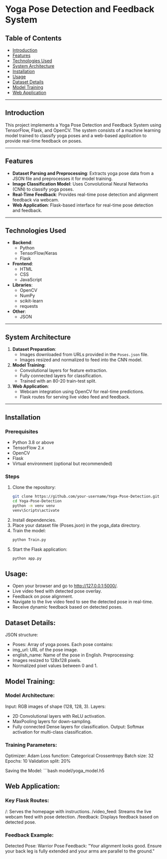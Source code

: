 # Yoga Pose Detection and Feedback System

## Table of Contents
- [Introduction](#introduction)
- [Features](#features)
- [Technologies Used](#technologies-used)
- [System Architecture](#system-architecture)
- [Installation](#installation)
- [Usage](#usage)
- [Dataset Details](#dataset-details)
- [Model Training](#model-training)
- [Web Application](#web-application)

---

## Introduction

This project implements a Yoga Pose Detection and Feedback System using TensorFlow, Flask, and OpenCV. The system consists of a machine learning model trained to classify yoga poses and a web-based application to provide real-time feedback on poses.

---

## Features

- **Dataset Parsing and Preprocessing**: Extracts yoga pose data from a JSON file and preprocesses it for model training.
- **Image Classification Model**: Uses Convolutional Neural Networks (CNN) to classify yoga poses.
- **Real-Time Feedback**: Provides real-time pose detection and alignment feedback via webcam.
- **Web Application**: Flask-based interface for real-time pose detection and feedback.

---

## Technologies Used

- **Backend**:
  - Python
  - TensorFlow/Keras
  - Flask
- **Frontend**:
  - HTML
  - CSS
  - JavaScript
- **Libraries**:
  - OpenCV
  - NumPy
  - scikit-learn
  - requests
- **Other**:
  - JSON

---

## System Architecture

1. **Dataset Preparation**:
   - Images downloaded from URLs provided in the `Poses.json` file.
   - Images resized and normalized to feed into the CNN model.
2. **Model Training**:
   - Convolutional layers for feature extraction.
   - Fully connected layers for classification.
   - Trained with an 80-20 train-test split.
3. **Web Application**:
   - Webcam integration using OpenCV for real-time predictions.
   - Flask routes for serving live video feed and feedback.

---

## Installation

### Prerequisites

- Python 3.8 or above
- TensorFlow 2.x
- OpenCV
- Flask
- Virtual environment (optional but recommended)

### Steps

1. Clone the repository:
   ```bash
   git clone https://github.com/your-username/Yoga-Pose-Detection.git
   cd Yoga-Pose-Detection
   python -m venv venv
   venv\Scripts\activate
2. Install dependencies.
3. Place your dataset file (Poses.json) in the yoga_data directory.
4. Train the model:
   ```bash
   python Train.py
5. Start the Flask application:
   ```bash
   python app.py

## Usage:
 - Open your browser and go to http://127.0.0.1:5000/.
 - Live video feed with detected pose overlay.
 - Feedback on pose alignment.
 - Navigate to the live video feed to see the detected pose in real-time.
 - Receive dynamic feedback based on detected poses.

## Dataset Details:
JSON structure:
- Poses: Array of yoga poses.
Each pose contains:
- img_url: URL of the pose image.
- english_name: Name of the pose in English.
Preprocessing:
- Images resized to 128x128 pixels.
- Normalized pixel values between 0 and 1.

## Model Training:

### Model Architecture:
Input: RGB images of shape (128, 128, 3).
Layers: 
- 2D Convolutional layers with ReLU activation.
- MaxPooling layers for down-sampling.
- Fully connected Dense layers for classification.
Output: Softmax activation for multi-class classification.

### Training Parameters:
Optimizer: Adam
Loss function: Categorical Crossentropy
Batch size: 32
Epochs: 10
Validation split: 20%

Saving the Model:
    ```bash
    model/yoga_model.h5


## Web Application:

### Key Flask Routes:
/: Serves the homepage with instructions.
/video_feed: Streams the live webcam feed with pose detection.
/feedback: Displays feedback based on detected pose.

### Feedback Example:
Detected Pose: Warrior Pose
Feedback: "Your alignment looks good. Ensure your back leg is fully extended and your arms are parallel to the ground."